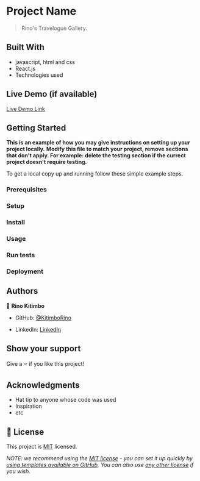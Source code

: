 # Project Name

> Rino's Travelogue Gallery.


## Built With

- javascript, html and css
- React.js
- Technologies used

## Live Demo (if available)

[Live Demo Link](https://rinos-travelogue-gallery-app.vercel.app/)


## Getting Started

**This is an example of how you may give instructions on setting up your project locally.**
**Modify this file to match your project, remove sections that don't apply. For example: delete the testing section if the currect project doesn't require testing.**


To get a local copy up and running follow these simple example steps.

### Prerequisites

### Setup

### Install

### Usage

### Run tests

### Deployment



## Authors

👤 **Rino Kitimbo**

- GitHub: [@KitimboRino](https://github.com/KitimboRino)
<!-- - Twitter: [@twitterhandle](https://twitter.com/twitterhandle) -->
- LinkedIn: [LinkedIn](https://linkedin.com/in/rino-kitimbo-881090116)


## Show your support

Give a ⭐️ if you like this project!

## Acknowledgments

- Hat tip to anyone whose code was used
- Inspiration
- etc

## 📝 License

This project is [MIT](./LICENSE) licensed.

_NOTE: we recommend using the [MIT license](https://choosealicense.com/licenses/mit/) - you can set it up quickly by [using templates available on GitHub](https://docs.github.com/en/communities/setting-up-your-project-for-healthy-contributions/adding-a-license-to-a-repository). You can also use [any other license](https://choosealicense.com/licenses/) if you wish._
